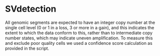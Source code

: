 # SVdetection

All genomic segments are expected to have an integer copy number at the single cell level (0 or 1 in a loss, 3 or more in a gain), and this indicates the extent to which the data conform to this, rather than to intermediate copy number states, which may indicate uneven amplification. To measure this and exclude poor quality cells we used a confidence score calculation as provided in the script.

